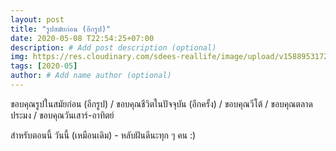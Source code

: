 ```yaml
---
layout: post
title: "รูปสมัยก่อน (อีกรูป)"
date: 2020-05-08 T22:54:25+07:00
description: # Add post description (optional)
img: https://res.cloudinary.com/sdees-reallife/image/upload/v1588953172/WP_20150314_074.jpg # Add image post (optional)
tags: [2020-05]
author: # Add name author (optional)
---
```

ขอบคุณรูปในสมัยก่อน (อีกรูป) / ขอบคุณชีวิตในปัจจุบัน (อีกครั้ง) / ขอบคุณวีโต้ / ขอบคุณตลาดประมง / ขอบคุณวันเสาร์-อาทิตย์

<i class="fa fa-child" style="color:plum"></i>

สำหรับตอนนี้ วันนี้ (เหมือนเดิม) - หลับฝันดีนะทุก ๆ คน :)
